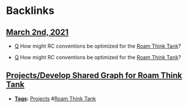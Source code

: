 
# Backlinks
## [March 2nd, 2021](<March 2nd, 2021.md>)
- [Q](<Q.md>) How might RC conventions be optimized for the [Roam Think Tank](<Roam Think Tank.md>)?

- [Q](<Q.md>) How might RC conventions be optimized for the [Roam Think Tank](<Roam Think Tank.md>)?

## [Projects/Develop Shared Graph for Roam Think Tank](<Projects/Develop Shared Graph for Roam Think Tank.md>)
- **[Tags](<Tags.md>):** [Projects](<Projects.md>) #[Roam Think Tank](<Roam Think Tank.md>)

